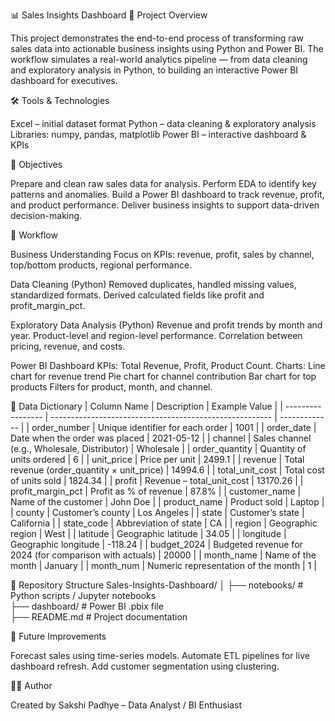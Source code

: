 📊 Sales Insights Dashboard
📌 Project Overview

This project demonstrates the end-to-end process of transforming raw sales data into actionable business insights using Python and Power BI. The workflow simulates a real-world analytics pipeline — from data cleaning and exploratory analysis in Python, to building an interactive Power BI dashboard for executives.

🛠️ Tools & Technologies

Excel – initial dataset format
Python – data cleaning & exploratory analysis
Libraries: numpy, pandas, matplotlib
Power BI – interactive dashboard & KPIs

🎯 Objectives

Prepare and clean raw sales data for analysis.
Perform EDA to identify key patterns and anomalies.
Build a Power BI dashboard to track revenue, profit, and product performance.
Deliver business insights to support data-driven decision-making.

📂 Workflow

Business Understanding
Focus on KPIs: revenue, profit, sales by channel, top/bottom products, regional performance.

Data Cleaning (Python)
Removed duplicates, handled missing values, standardized formats.
Derived calculated fields like profit and profit_margin_pct.

Exploratory Data Analysis (Python)
Revenue and profit trends by month and year.
Product-level and region-level performance.
Correlation between pricing, revenue, and costs.

Power BI Dashboard
KPIs: Total Revenue, Profit, Product Count.
Charts:
Line chart for revenue trend
Pie chart for channel contribution
Bar chart for top products
Filters for product, month, and channel.

📑 Data Dictionary
| Column Name       | Description                                             | Example Value |
| ----------------- | ------------------------------------------------------- | ------------- |
| order_number      | Unique identifier for each order                        | 1001          |
| order_date        | Date when the order was placed                          | 2021-05-12    |
| channel           | Sales channel (e.g., Wholesale, Distributor)            | Wholesale     |
| order_quantity    | Quantity of units ordered                               | 6             |
| unit_price        | Price per unit                                          | 2499.1        |
| revenue           | Total revenue (order_quantity × unit_price)             | 14994.6       |
| total_unit_cost   | Total cost of units sold                                | 1824.34       |
| profit            | Revenue – total_unit_cost                               | 13170.26      |
| profit_margin_pct | Profit as % of revenue                                  | 87.8%         |
| customer_name     | Name of the customer                                    | John Doe      |
| product_name      | Product sold                                            | Laptop        |
| county            | Customer’s county                                       | Los Angeles   |
| state             | Customer’s state                                        | California    |
| state_code        | Abbreviation of state                                   | CA            |
| region            | Geographic region                                       | West          |
| latitude          | Geographic latitude                                     | 34.05         |
| longitude         | Geographic longitude                                    | -118.24       |
| budget_2024       | Budgeted revenue for 2024 (for comparison with actuals) | 20000         |
| month_name        | Name of the month                                       | January       |
| month_num         | Numeric representation of the month                     | 1             |

📁 Repository Structure
Sales-Insights-Dashboard/
│
├── notebooks/        # Python scripts / Jupyter notebooks  
├── dashboard/        # Power BI .pbix file  
├── README.md         # Project documentation  

🔮 Future Improvements

Forecast sales using time-series models.
Automate ETL pipelines for live dashboard refresh.
Add customer segmentation using clustering.

👩‍💻 Author

Created by Sakshi Padhye – Data Analyst / BI Enthusiast
